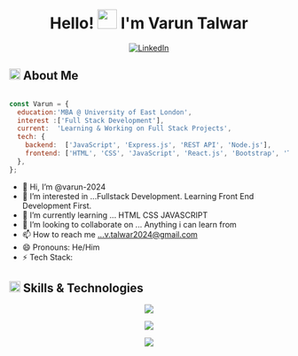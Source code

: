 <div align="center">

  <h1>Hello! <img src="https://media.giphy.com/media/hvRJCLFzcasrR4ia7z/giphy.gif" width="35px" height="35px"> I'm Varun Talwar</h1>
  
  <a href="https://www.linkedin.com/in/varuntalwar2024/">
    <img src="https://img.shields.io/badge/LinkedIn-%230A66C2.svg?style=for-the-badge&logo=linkedin&logoColor=white" alt="LinkedIn">
  </a>
  
</div>

<h2 align="left">
  <img src="https://media2.giphy.com/media/QssGEmpkyEOhBCb7e1/giphy.gif?cid=ecf05e47a0n3gi1bfqntqmob8g9aid1oyj2wr3ds3mg700bl&rid=giphy.gif" width="20px" height="20px"> 
  About Me 
</h2>

```js

const Varun = {
  education:'MBA @ University of East London',
  interest :['Full Stack Development'],
  current:  'Learning & Working on Full Stack Projects',
  tech: {
    backend:  ['JavaScript', 'Express.js', 'REST API', 'Node.js'],
    frontend: ['HTML', 'CSS', 'JavaScript', 'React.js', 'Bootstrap', 'Tailwind CSS'],
  },
};
```


- 👋 Hi, I’m @varun-2024
- 👀 I’m interested in ...Fullstack Development. Learning Front End Development First.
- 🌱 I’m currently learning ... HTML CSS JAVASCRIPT
- 💞️ I’m looking to collaborate on ... Anything i can learn from
- 📫 How to reach me ...v.talwar2024@gmail.com
- 😄 Pronouns: He/Him
- ⚡ Tech Stack:

<h2 align="left">
  <img src="https://media2.giphy.com/media/QssGEmpkyEOhBCb7e1/giphy.gif?cid=ecf05e47a0n3gi1bfqntqmob8g9aid1oyj2wr3ds3mg700bl&rid=giphy.gif" width="20px" height="20px">
  Skills & Technologies
</h2>

 <p align="center">
  <a href="https://skillicons.dev">
    <img src="https://skillicons.dev/icons?i=html,css,bootstrap,sass,tailwind,js,react,materialui,vite,nodejs,express,npm,mysql,mongodb,git,github" />
  </a>
</p>
<p align="center">
  <a href="https://skillicons.dev">
    <img src="https://skillicons.dev/icons?i=html,npm,mysql,mongodb,git,github" />
  </a>
</p>
 <p align="center">
  <a href="https://skillicons.dev">
    <img src="https://skillicons.dev/icons?i=powershell,vscode,ps,ae,pr,cpp,linkedin,discord" />
  </a>
</p>





<!---
varun-2024/varun-2024 is a ✨ special ✨ repository because its `README.md` (this file) appears on your GitHub profile.
You can click the Preview link to take a look at your changes.
--->
